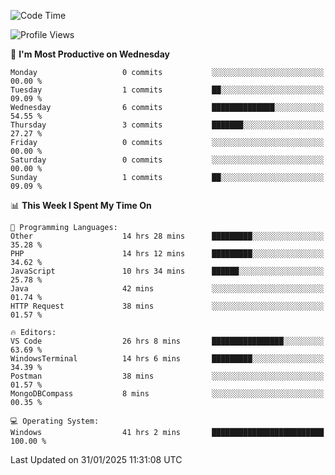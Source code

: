 <!--START_SECTION:waka-->
![Code Time](http://img.shields.io/badge/Code%20Time-3%2C980%20hrs%2021%20mins-blue)

![Profile Views](http://img.shields.io/badge/Profile%20Views-0-blue)

📅 **I'm Most Productive on Wednesday** 

```text
Monday                   0 commits           ░░░░░░░░░░░░░░░░░░░░░░░░░   00.00 % 
Tuesday                  1 commits           ██░░░░░░░░░░░░░░░░░░░░░░░   09.09 % 
Wednesday                6 commits           ██████████████░░░░░░░░░░░   54.55 % 
Thursday                 3 commits           ███████░░░░░░░░░░░░░░░░░░   27.27 % 
Friday                   0 commits           ░░░░░░░░░░░░░░░░░░░░░░░░░   00.00 % 
Saturday                 0 commits           ░░░░░░░░░░░░░░░░░░░░░░░░░   00.00 % 
Sunday                   1 commits           ██░░░░░░░░░░░░░░░░░░░░░░░   09.09 % 
```


📊 **This Week I Spent My Time On** 

```text
💬 Programming Languages: 
Other                    14 hrs 28 mins      █████████░░░░░░░░░░░░░░░░   35.28 % 
PHP                      14 hrs 12 mins      █████████░░░░░░░░░░░░░░░░   34.62 % 
JavaScript               10 hrs 34 mins      ██████░░░░░░░░░░░░░░░░░░░   25.78 % 
Java                     42 mins             ░░░░░░░░░░░░░░░░░░░░░░░░░   01.74 % 
HTTP Request             38 mins             ░░░░░░░░░░░░░░░░░░░░░░░░░   01.57 % 

🔥 Editors: 
VS Code                  26 hrs 8 mins       ████████████████░░░░░░░░░   63.69 % 
WindowsTerminal          14 hrs 6 mins       █████████░░░░░░░░░░░░░░░░   34.39 % 
Postman                  38 mins             ░░░░░░░░░░░░░░░░░░░░░░░░░   01.57 % 
MongoDBCompass           8 mins              ░░░░░░░░░░░░░░░░░░░░░░░░░   00.35 % 

💻 Operating System: 
Windows                  41 hrs 2 mins       █████████████████████████   100.00 % 
```


 Last Updated on 31/01/2025 11:31:08 UTC
<!--END_SECTION:waka-->
